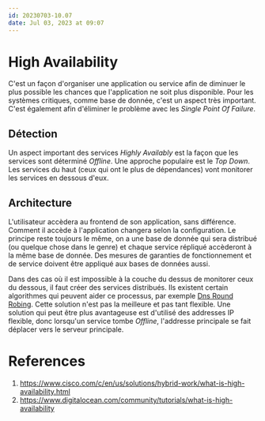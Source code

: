 ```yaml
---
id: 20230703-10.07
date: Jul 03, 2023 at 09:07
---
```


# High Availability

C'est un façon d'organiser une application ou service afin de diminuer le plus possible les chances que l'application ne soit plus disponible. Pour les systèmes critiques, comme base de donnée, c'est un aspect très important. C'est également afin d'éliminer le problème avec les *Single Point Of Failure*.

## Détection

Un aspect important des services *Highly Availably* est la façon que les services sont déterminé *Offline*. Une approche populaire est le *Top Down*. Les services du haut (ceux qui ont le plus de dépendances) vont monitorer les services en dessous d'eux.

## Architecture

L'utilisateur accèdera au frontend de son application, sans différence. Comment il accède à l'application changera selon la configuration. Le principe reste toujours le même, on a une base de donnée qui sera distribué (ou quelque chose dans le genre) et chaque service répliqué accèderont à la même base de donnée. Des mesures de garanties de fonctionnement et de service doivent être appliqué aux bases de données aussi.

Dans des cas où il est impossible à la couche du dessus de monitorer ceux du dessous, il faut créer des services distribués. Ils existent certain algorithmes qui peuvent aider ce processus, par exemple [Dns Round Robing](https://www.digitalocean.com/community/tutorials/how-to-configure-dns-round-robin-load-balancing-for-high-availability). Cette solution n'est pas la meilleure et pas tant flexible. Une solution qui peut être plus avantageuse est d'utilisé des addresses IP flexible, donc lorsqu'un service tombe *Offline*, l'addresse principale se fait déplacer vers le serveur principale.

# References
1. https://www.cisco.com/c/en/us/solutions/hybrid-work/what-is-high-availability.html
2. https://www.digitalocean.com/community/tutorials/what-is-high-availability